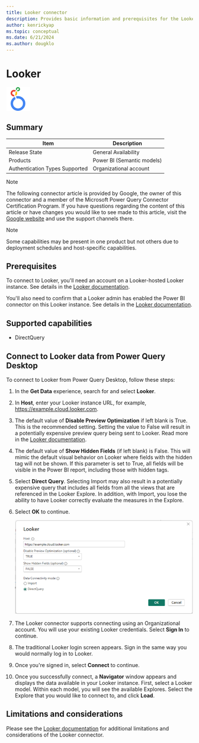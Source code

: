```yaml
---
title: Looker connector
description: Provides basic information and prerequisites for the Looker connector for Power Query.
author: kenrickyap
ms.topic: conceptual
ms.date: 6/21/2024
ms.author: dougklo
---
```


# Looker

![Here's the Looker logo](./media/index/looker-64.png)

## Summary

| Item | Description |
| ---- | ----------- |
| Release State | General Availability |
| Products | Power BI (Semantic models) |
| Authentication Types Supported | Organizational account |

> [!NOTE]
> The following connector article is provided by Google, the owner of this connector and a member of the Microsoft Power Query Connector Certification Program. If you have questions regarding the content of this article or have changes you would like to see made to this article, visit the [Google website](https://cloud.google.com/looker/docs/best-practices/looker-support-details) and use the support channels there.

> [!NOTE]
> Some capabilities may be present in one product but not others due to deployment schedules and host-specific capabilities.

## Prerequisites

To connect to Looker, you'll need an account on a Looker-hosted Looker instance. See details in the [Looker documentation](https://cloud.google.com/looker/docs/powerbi-connector#requirements).

You'll also need to confirm that a Looker admin has enabled the Power BI connector on this Looker instance. See details in the [Looker documentation](https://cloud.google.com/looker/docs/powerbi-connector#enable_connector).

## Supported capabilities

* DirectQuery

## Connect to Looker data from Power Query Desktop

To connect to Looker from Power Query Desktop, follow these steps:

1. In the **Get Data** experience, search for and select **Looker**.

2. In **Host**, enter your Looker instance URL, for example, https://example.cloud.looker.com.

3. The default value of **Disable Preview Optimization** if left blank is True. This is the recommended setting. Setting the value to False will result in a potentially expensive preview query being sent to Looker. Read more in the [Looker documentation](https://cloud.google.com/looker/docs/powerbi-connector#preview_optimization).

4. The default value of **Show Hidden Fields** (if left blank) is False. This will mimic the default visual behavior on Looker where fields with the hidden tag will not be shown. If this parameter is set to True, all fields will be visible in the Power BI report, including those with hidden tags.

5. Select **Direct Query**. Selecting Import may also result in a potentially expensive query that includes all fields from all the views that are referenced in the Looker Explore. In addition, with Import, you lose the ability to have Looker correctly evaluate the measures in the Explore.

6. Select **OK** to continue.

    ![Image showing initial dialog box](./media/google-looker/host-connection-filled-desktop.png)

7. The Looker connector supports connecting using an Organizational account. You will use your existing Looker credentials. Select **Sign In** to continue.

8. The traditional Looker login screen appears. Sign in the same way you would normally log in to Looker.

9. Once you're signed in, select **Connect** to continue.

10. Once you successfully connect, a **Navigator** window appears and displays the data available in your Looker instance. First, select a Looker model. Within each model, you will see the available Explores. Select the Explore that you would like to connect to, and click **Load**.

## Limitations and considerations

Please see the [Looker documentation](https://cloud.google.com/looker/docs/powerbi-connector#things_to_consider) for additional limitations and considerations of the Looker connector.
